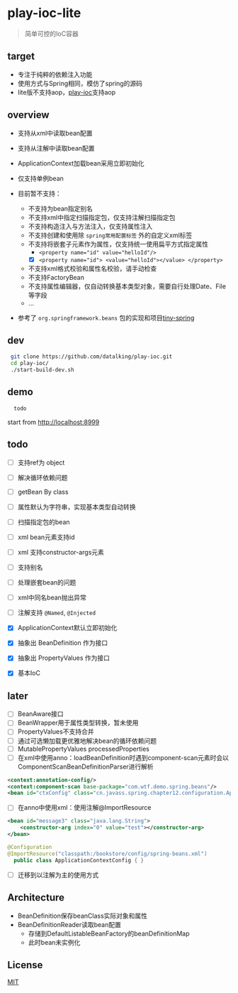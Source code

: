 # play-ioc-lite   
>简单可控的IoC容器  

## target
- 专注于纯粹的依赖注入功能
- 使用方式与Spring相同，模仿了spring的源码
- lite版不支持aop，[play-ioc](https://github.com/datalking/play-ioc)支持aop

## overview
- 支持从xml中读取bean配置
- 支持从注解中读取bean配置
- ApplicationContext加载bean采用立即初始化
- 仅支持单例bean
- 目前暂不支持：
    - 不支持为bean指定别名
    - 不支持xml中指定扫描指定包，仅支持注解扫描指定包
    - 不支持构造注入与方法注入，仅支持属性注入
    - 不支持创建和使用除 `spring常用配置标签` 外的自定义xml标签
    - 不支持将嵌套子元素作为属性，仅支持统一使用扁平方式指定属性  
        - `<property name="id" value="helloId"/>`
        - [x] `<property name="id"> <value="helloId"></value> </property>`   
    - 不支持xml格式校验和属性名校验，请手动检查
    - 不支持FactoryBean
    - 不支持属性编辑器，仅自动转换基本类型对象，需要自行处理Date、File等字段
    - ...

- 参考了 `org.springframework.beans` 包的实现和项目[tiny-spring](https://github.com/code4craft/tiny-spring)

## dev 
```sh
 git clone https://github.com/datalking/play-ioc.git
 cd play-ioc/
 ./start-build-dev.sh
```

## demo
```sh
  todo
```

start from [http://localhost:8999](http://localhost:8999)

## todo

- [ ] 支持ref为 object   
- [ ] 解决循环依赖问题   
- [ ] getBean By class   
- [ ] 属性默认为字符串，实现基本类型自动转换   
- [ ] 扫描指定包的bean   
- [ ] xml bean元素支持id   
- [ ] xml 支持constructor-args元素   
- [ ] 支持别名   
- [ ] 处理嵌套bean的问题   
- [ ] xml中同名bean抛出异常   
- [ ] 注解支持 `@Named`, `@Injected`   

- [x] ApplicationContext默认立即初始化   
- [x] 抽象出 BeanDefinition 作为接口   
- [x] 抽象出 PropertyValues 作为接口   
- [x] 基本IoC

## later
- [ ] BeanAware接口   
- [ ] BeanWrapper用于属性类型转换，暂未使用   
- [ ] PropertyValues不支持合并   
- [ ] 通过可选懒加载更优雅地解决bean的循环依赖问题   
- [ ] MutablePropertyValues processedProperties  
- [ ] 在xml中使用anno：loadBeanDefinition时遇到component-scan元素时会以ComponentScanBeanDefinitionParser进行解析    
```xml
<context:annotation-config/>
<context:component-scan base-package="com.wtf.demo.spring.beans"/>
<bean id="ctxConfig" class="cn.javass.spring.chapter12.configuration.ApplicationContextConfig"/>
```

- [ ] 在anno中使用xml：使用注解@ImportResource
```xml
<bean id="message3" class="java.lang.String">
    <constructor-arg index="0" value="test"></constructor-arg>
</bean>
```
```java
@Configuration  
@ImportResource("classpath:/bookstore/config/spring-beans.xml")
  public class ApplicationContextConfig { }
```   
- [ ] 迁移到以注解为主的使用方式

## Architecture

- BeanDefinition保存beanClass实际对象和属性
- BeanDefinitionReader读取bean配置  
    - 存储到DefaultListableBeanFactory的beanDefinitionMap
    - 此时bean未实例化

## License

[MIT](http://opensource.org/licenses/MIT)




